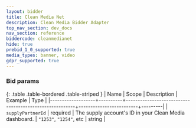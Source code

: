 ```yaml
---
layout: bidder
title: Clean Media Net
description: Clean Media Bidder Adapter
top_nav_section: dev_docs
nav_section: reference
biddercode: cleanmedianet
hide: true
prebid_1_0_supported: true
media_types: banner, video
gdpr_supported: true
---
```


### Bid params

{: .table .table-bordered .table-striped }
| Name | Scope | Description | Example | Type |
|-------------------+----------+--------------------------------------------------------+-------------------------+---------|
| `supplyPartnerId` | required | The supply account's ID in your Clean Media dashboard. | `"1253"`, `"1254"`, etc | string |
